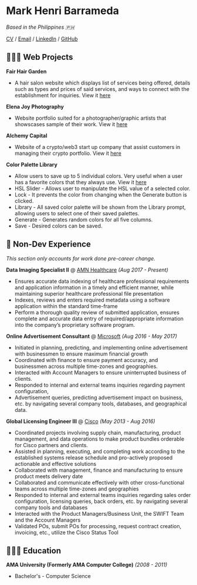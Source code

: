 # Mark Henri Barrameda

_Based in the Philippines 🇵🇭_ <br>

[CV](https://drive.google.com/file/d/1WMTspN0ybGMqmTUyrFRkS51Nhwc2124F/view?usp=sharing) / [Email](mailto:mrk.hnr@hotmail.com) / [LinkedIn](https://www.linkedin.com/in/mark-henri/) / [GitHub](https://github.com/mrk-hnr/)

## 👨🏽‍💻 Web Projects

**Fair Hair Garden**
  - A hair salon website which displays list of services being offered, details such as types and prices of said services, and ways to connect with the establishment for inquiries. View it [here](https://fairhairgarden.netlify.app/)

**Elena Joy Photography**
  - Website portfolio suited for a photographer/graphic artists that showscases sample of their work. View it [here](https://photographyelenajoy.netlify.app/)

**Alchemy Capital**
  - Website of a crypto/web3 start up company that assist customers in managing their crypto portfolio. View it [here](https://hnr-alchemycapital.netlify.app/)

**Color Palette Library**
  - Allow users to save up to 5 individual colors. Very useful when a user has a favorite colors that they always use. View it [here](https://app.netlify.com/sites/hnr-colorpalettelibrary/overview)
  - HSL Slider - Allows user to manipulate the HSL value of a selected color.
  - Lock - It prevents the color from changing when the Generate button is clicked.
  - Library - All saved color palette will be shown from the Library prompt, allowing users to select one of their saved palettes.
  - Generate - Generates random colors for all five columns.
  - Save - Desired colors can be saved.

    
## 💼 Non-Dev Experience

_This section only accounts for work done pre-career change._

**Data Imaging Specialist II** @ [AMN Healthcare](https://www.amnhealthcare.com/) _(Aug 2017 - Present)_
  - Ensures accurate data indexing of healthcare professional requirements and application information in a timely and efficient manner, while maintaining superior healthcare professional file presentation
  - Indexes, reviews and enters required metadata using a software application within the standard time-frame
  - Perform a thorough quality review of submitted application, ensures complete and accurate data entry of required/appropriate information into the company’s proprietary software program.

**Online Advertisement Consultant** @ [Microsoft](https://www.microsoft.com/) _(Aug 2016 - May 2017)_
  - Initiated in planning, predicting, and implementing online advertisement with businessmen to ensure maximum financial growth
  - Coordinated with finance to ensure payment accuracy, and businessmen across multiple time-zones and geographies.
  - Interacted with Account Managers to ensure uninterrupted business of clients.
  - Responded to internal and external teams inquiries regarding payment configuration,
  - Advertisement queries, predicting advertisement impact on business, etc. by navigating several company tools, databases, and geographical data.

**Global Licensing Engineer III** @ [Cisco](https://www.cisco.com) _(May 2013 - Aug 2016)_
  - Coordinated projects involving supply chain, manufacturing, product management, and data operations to make product bundles orderable for Cisco partners and clients.
  - Assisted in planning, executing, and completing work according to the established systems release schedule and pro-actively proposed actionable and effective solutions
  - Collaborated with management, finance and manufacturing to ensure product meets delivery date
  - Collaborated and communicate effectively with other cross-functional teams across multiple time-zones and geographies
  - Responded to internal and external teams inquiries regarding sales order configuration, licensing queries, back orders, etc. by navigating several company tools and databases
  - Interacted with the Product Managers/Business Unit, the SWIFT Team and the Account Managers
  - Validated POs, submit POs for processing, request contract creation, invoicing, etc., utilize the Cisco Status Tool

## 👨🏽‍🎓 Education
**AMA University (Formerly AMA Computer College)** _(2008 - 2011)_
  - Bachelor's - Computer Science
